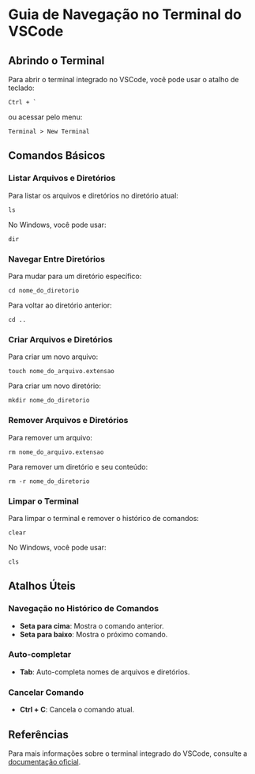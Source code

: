 # Guia de Navegação no Terminal do VSCode

## Abrindo o Terminal
Para abrir o terminal integrado no VSCode, você pode usar o atalho de teclado:
```
Ctrl + `
```
ou acessar pelo menu:
```
Terminal > New Terminal
```

## Comandos Básicos

### Listar Arquivos e Diretórios
Para listar os arquivos e diretórios no diretório atual:
```
ls
```
No Windows, você pode usar:
```
dir
```

### Navegar Entre Diretórios
Para mudar para um diretório específico:
```
cd nome_do_diretorio
```
Para voltar ao diretório anterior:
```
cd ..
```

### Criar Arquivos e Diretórios
Para criar um novo arquivo:
```
touch nome_do_arquivo.extensao
```
Para criar um novo diretório:
```
mkdir nome_do_diretorio
```

### Remover Arquivos e Diretórios
Para remover um arquivo:
```
rm nome_do_arquivo.extensao
```
Para remover um diretório e seu conteúdo:
```
rm -r nome_do_diretorio
```

### Limpar o Terminal
Para limpar o terminal e remover o histórico de comandos:
```
clear
```
No Windows, você pode usar:
```
cls
```

## Atalhos Úteis

### Navegação no Histórico de Comandos
- **Seta para cima**: Mostra o comando anterior.
- **Seta para baixo**: Mostra o próximo comando.

### Auto-completar
- **Tab**: Auto-completa nomes de arquivos e diretórios.

### Cancelar Comando
- **Ctrl + C**: Cancela o comando atual.

## Referências
Para mais informações sobre o terminal integrado do VSCode, consulte a [documentação oficial](https://code.visualstudio.com/docs/editor/integrated-terminal).
